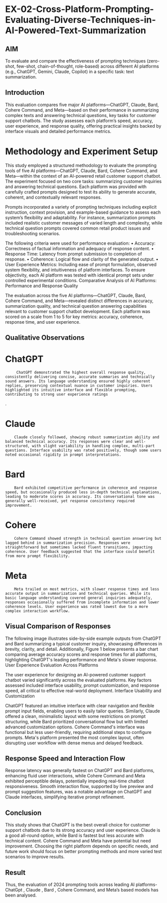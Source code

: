 # EX-02-Cross-Platform-Prompting-Evaluating-Diverse-Techniques-in-AI-Powered-Text-Summarization

## AIM
To evaluate and compare the effectiveness of prompting techniques (zero-shot, few-shot, chain-of-thought, role-based) across different AI platforms (e.g., ChatGPT, Gemini, Claude, Copilot) in a specific task: text summarization.

## Introduction 

This evaluation compares five major AI platforms—ChatGPT, Claude, Bard, Cohere Command, and Meta—based on their performance in summarizing complex texts and answering technical questions, key tasks for customer support chatbots. The study assesses each platform’s speed, accuracy, user experience, and response quality, offering practical insights backed by interface visuals and detailed performance metrics.

# Methodology and Experiment Setup
This study employed a structured methodology to evaluate the prompting tools of five AI platforms—ChatGPT, Claude, Bard, Cohere Command, and Meta—within the context of an AI-powered retail customer support chatbot. The experiment focused on two core tasks: summarizing customer inquiries and answering technical questions. Each platform was provided with carefully crafted prompts designed to test its ability to generate accurate, coherent, and contextually relevant responses.

Prompts incorporated a variety of prompting techniques including explicit instruction, context provision, and example-based guidance to assess each system’s flexibility and adaptability. For instance, summarization prompts included realistic customer messages of varied length and complexity, while technical question prompts covered common retail product issues and troubleshooting scenarios.

The following criteria were used for performance evaluation:
•	Accuracy: Correctness of factual information and adequacy of response content.
•	Response Time: Latency from prompt submission to completion of response.
•	Coherence: Logical flow and clarity of the generated output.
•	User Experience Metrics: Including ease of prompt formulation, observed system flexibility, and intuitiveness of platform interfaces.
To ensure objectivity, each AI platform was tested with identical prompt sets under controlled experimental conditions. 
Comparative Analysis of AI Platforms: 
Performance and Response Quality

The evaluation across the five AI platforms—ChatGPT, Claude, Bard, Cohere Command, and Meta—revealed distinct differences in accuracy, summarization quality, and technical question answering capabilities relevant to customer support chatbot development. Each platform was scored on a scale from 1 to 5 for key metrics: accuracy, coherence, response time, and user experience.

## Qualitative Observations

# ChatGPT
         ChatGPT demonstrated the highest overall response quality, consistently delivering concise, accurate summaries and technically sound answers. Its language understanding ensured highly coherent replies, preserving contextual nuance in customer inquiries. Users highlighted its intuitive interface and flexible prompting, contributing to strong user experience ratings
.
# Claude 
        Claude closely followed, showing robust summarization ability and balanced technical accuracy. Its responses were clear and well-structured, with slight variability in handling complex, multi-part questions. Interface usability was rated positively, though some users noted occasional rigidity in prompt interpretations.

# Bard
        Bard exhibited competitive performance in coherence and response speed, but occasionally produced less in-depth technical explanations, leading to moderate scores in accuracy. Its conversational tone was generally well-received, yet response consistency required improvement.

# Cohere
        Cohere Command showed strength in technical question answering but lagged behind in summarization precision. Responses were straightforward but sometimes lacked fluent transitions, impacting coherence. User feedback suggested that the interface could benefit from more prompt flexibility.

# Meta
        Meta trailed on most metrics, with slower response times and less accurate output in summarization and technical queries. While its basic language understanding covered general inquiries adequately, responses occasionally suffered from incomplete information and lower coherence levels. User experience was rated lowest due to a more complex interaction workflow.

## Visual Comparison of Responses

The following image illustrates side-by-side example outputs from ChatGPT and Bard summarizing a typical customer inquiry, showcasing differences in brevity, clarity, and detail.
Additionally, Figure 1 below presents a bar chart comparing average accuracy scores and response times for all platforms, highlighting ChatGPT's leading performance and Meta's slower response.
User Experience Evaluation Across Platforms

The user experience for designing an AI-powered customer support chatbot varied significantly across the evaluated platforms. Key factors assessed included interface usability, prompt customization, and response speed, all critical to effective real-world deployment.
Interface Usability and Customization

ChatGPT featured an intuitive interface with clear navigation and flexible prompt input fields, enabling users to easily tailor queries. Similarly, Claude offered a clean, minimalistic layout with some restrictions on prompt structuring, while Bard prioritized conversational flow but with limited advanced customization options. Cohere Command's interface was functional but less user-friendly, requiring additional steps to configure prompts. Meta's platform presented the most complex layout, often disrupting user workflow with dense menus and delayed feedback.


## Response Speed and Interaction Flow
Response latency was generally fastest on ChatGPT and Bard platforms, enhancing fluid user interactions, while Cohere Command and Meta exhibited perceptible delays, potentially impeding real-time chatbot responsiveness. Smooth interaction flow, supported by live preview and prompt suggestion features, was a notable advantage on ChatGPT and Claude interfaces, simplifying iterative prompt refinement.


## Conclusion 
This study shows that ChatGPT is the best overall choice for customer support chatbots due to its strong accuracy and user experience. Claude is a good all-round option, while Bard is fastest but less accurate with technical content. Cohere Command and Meta have potential but need improvement. Choosing the right platform depends on specific needs, and future work should focus on better prompting methods and more varied test scenarios to improve results.


## Result
Thus, the evaluation of 2024 prompting tools across leading AI platforms- ChatGpt , Claude , Bard , Cohere Command, and Meta’s based models has been analysed.


